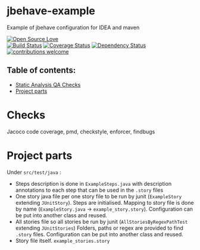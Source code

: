 # jbehave-example
Example of jbehave configuration for IDEA and maven

[![Open Source Love](https://badges.frapsoft.com/os/v2/open-source.svg?v=103)](https://github.com/ellerbrock/open-source-badge/)    
[![Build Status](https://travis-ci.org/Iurii-Dziuban/jbehave-example.svg?branch=master)](https://travis-ci.org/Iurii-Dziuban/jbehave-example)
[![Coverage Status](https://coveralls.io/repos/github/Iurii-Dziuban/jbehave-example/badge.svg?branch=master)](https://coveralls.io/github/Iurii-Dziuban/jbehave-example?branch=master)
[![Dependency Status](https://www.versioneye.com/user/projects/58e33de2d6c98d0043fec7fc/badge.svg?style=flat-square)](https://www.versioneye.com/user/projects/58e33de2d6c98d0043fec7fc)
[![contributions welcome](https://img.shields.io/badge/contributions-welcome-brightgreen.svg?style=flat)](https://github.com/Iurii-Dziuban/jbehave-example/issues)

## Table of contents:
 * [Static Analysis QA Checks](#checks)
 * [Project parts](#project-parts)

# Checks

Jacoco code coverage, pmd, checkstyle, enforcer, findbugs

# Project parts
Under `src/test/java` :
- Steps description is done in `ExampleSteps.java` with description annotations to each step that can be used in the `.story` files
- One story java file per one story file to be run by junit (`ExampleStory` extending `JUnitStory`). 
Steps are initialised. Mapping to story file is done by name (`ExampleStory.java` -> `example_story.story`). 
Configuration can be put into another class and reused.
- All stories file so all stories be run by junit (`AllStoriesByRegexPathTest` extending `JUnitStories`) 
Folders, paths or regex are provided to find `.story` files. 
Configuration can be put into another class and reused.
- Story file itself. `example_stories.story`
